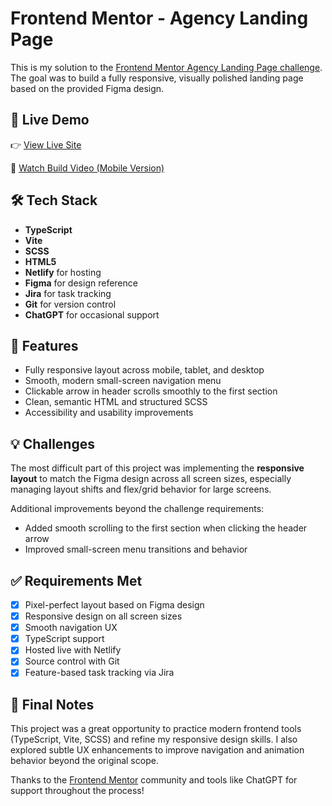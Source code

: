 # Frontend Mentor - Agency Landing Page

This is my solution to the [Frontend Mentor Agency Landing Page challenge](https://www.frontendmentor.io/challenges/agency-landing-page-7yVs3B6ef). The goal was to build a fully responsive, visually polished landing page based on the provided Figma design.

## 🚀 Live Demo

👉 [View Live Site](https://sunnyside-agency-xtralvl.netlify.app/)

🎥 [Watch Build Video (Mobile Version)](https://www.youtube.com/watch?v=AE1buBdhIkY)

## 🛠️ Tech Stack

- **TypeScript**
- **Vite**
- **SCSS**
- **HTML5**
- **Netlify** for hosting
- **Figma** for design reference
- **Jira** for task tracking
- **Git** for version control
- **ChatGPT** for occasional support

## 📱 Features

- Fully responsive layout across mobile, tablet, and desktop
- Smooth, modern small-screen navigation menu
- Clickable arrow in header scrolls smoothly to the first section
- Clean, semantic HTML and structured SCSS
- Accessibility and usability improvements

## 💡 Challenges

The most difficult part of this project was implementing the **responsive layout** to match the Figma design across all screen sizes, especially managing layout shifts and flex/grid behavior for large screens.

Additional improvements beyond the challenge requirements:
- Added smooth scrolling to the first section when clicking the header arrow
- Improved small-screen menu transitions and behavior

## ✅ Requirements Met

- [x] Pixel-perfect layout based on Figma design
- [x] Responsive design on all screen sizes
- [x] Smooth navigation UX
- [x] TypeScript support
- [x] Hosted live with Netlify
- [x] Source control with Git
- [x] Feature-based task tracking via Jira

## 📌 Final Notes

This project was a great opportunity to practice modern frontend tools (TypeScript, Vite, SCSS) and refine my responsive design skills. I also explored subtle UX enhancements to improve navigation and animation behavior beyond the original scope.

Thanks to the [Frontend Mentor](https://www.frontendmentor.io/) community and tools like ChatGPT for support throughout the process!
